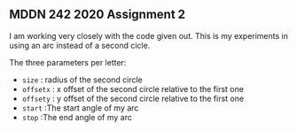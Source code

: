 ## MDDN 242 2020 Assignment 2
I am working very closely with the code given out. This is my experiments in using an arc instead of a second cicle. 

The three parameters per letter:
  * `size` : radius of the second circle
  * `offsetx` : x offset of the second circle relative to the first one
  * `offsety` : y offset of the second circle relative to the first one
  * `start` :The start angle of my arc
  * `stop` :The end angle of my arc




